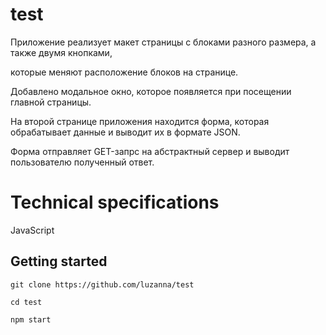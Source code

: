 # test

Приложение реализует макет страницы с блоками разного размера, а также двумя кнопками, 

которые меняют расположение блоков на странице. 

Добавлено модальное окно, которое появляется при посещении главной страницы.

На второй странице приложения находится форма, которая обрабатывает данные и выводит их в формате JSON.

Форма отправляет GET-запрс на абстрактный сервер и выводит пользователю полученный ответ.

# Technical specifications

JavaScript 

## Getting started

```
git clone https://github.com/luzanna/test
```

```
cd test
```

```
npm start
```
